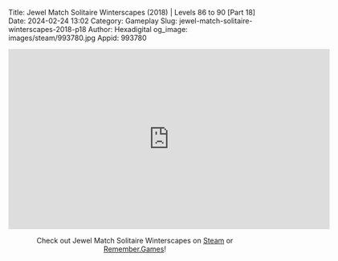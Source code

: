 Title: Jewel Match Solitaire Winterscapes (2018) | Levels 86 to 90 [Part 18]
Date: 2024-02-24 13:02
Category: Gameplay
Slug: jewel-match-solitaire-winterscapes-2018-p18
Author: Hexadigital
og_image: images/steam/993780.jpg
Appid: 993780

<center><iframe src="https://www.youtube.com/embed/GKiIKa9EL20?feature=oembed" allow="accelerometer; autoplay; encrypted-media; gyroscope; picture-in-picture" width="640" height="360" frameborder="0"></iframe>

Check out Jewel Match Solitaire Winterscapes on [Steam](https://store.steampowered.com/app/993780/?curator_clanid=34633900) or [Remember.Games](https://remember.games/game/8077/jewel-match-solitaire-winterscapes/)!</center>